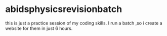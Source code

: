 # abidsphysicsrevisionbatch
this is just a practice session of my coding skills. I run a batch ,so i create a website for them in just 6 hours.
